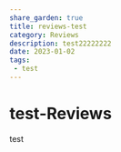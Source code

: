 ```yaml
---
share_garden: true
title: reviews-test
category: Reviews
description: test22222222
date: 2023-01-02
tags:
 - test
---
```

# test-Reviews

test




